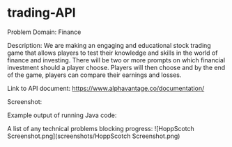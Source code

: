 # trading-API
Problem Domain: Finance

Description: We are making an engaging and educational stock trading game that allows players to test their knowledge 
and skills in the world of finance and investing. There will be two or more prompts on which financial investment 
should a player choose. Players will then choose and by the end of the game, players can compare their earnings and
losses. 

Link to API document: https://www.alphavantage.co/documentation/

Screenshot:

Example output of running Java code:

A list of any technical problems blocking progress: 
![HoppScotch Screenshot.png](screenshots/HoppScotch Screenshot.png)
